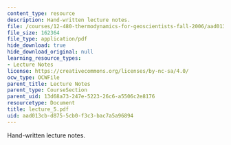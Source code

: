 ```yaml
---
content_type: resource
description: Hand-written lecture notes.
file: /courses/12-480-thermodynamics-for-geoscientists-fall-2006/aad013cbd8755cb0f3c3bac7a5a96894_lecture_5.pdf
file_size: 162364
file_type: application/pdf
hide_download: true
hide_download_original: null
learning_resource_types:
- Lecture Notes
license: https://creativecommons.org/licenses/by-nc-sa/4.0/
ocw_type: OCWFile
parent_title: Lecture Notes
parent_type: CourseSection
parent_uid: 13d68a73-247e-5223-26c6-a5506c2e8176
resourcetype: Document
title: lecture_5.pdf
uid: aad013cb-d875-5cb0-f3c3-bac7a5a96894
---
```

Hand-written lecture notes.